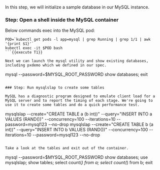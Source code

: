 In this step, we will initialize a sample database in our MySQL instance.

### Step: Open a shell inside the MySQL container

Below commands exec into the MySQL pod:

```
POD=`kubectl get pods -l app=mysql | grep Running | grep 1/1 | awk '{print $1}'`
kubectl exec -it $POD bash
```{{execute T1}}

Next we can launch the mysql utility and show existing databases, including pxdemo which we defined in our spec.
```
mysql --password=$MYSQL_ROOT_PASSWORD
show databases;
exit
```{{execute T1}}

### Step: Run mysqlslap to create some tables

MySQL has a diagnostic program designed to emulate client load for a MySQL server and to report the timing of each stage. We're going to use it to create some tables and do a quick performance test.
```
mysqlslap --create="CREATE TABLE a (b int))" --query="INSERT INTO a VALUES (RAND())" --concurrency=100 --iterations=10 --password=mysql123 --no-drop
mysqlslap --create="CREATE TABLE b (a int))" --query="INSERT INTO b VALUES (RAND())" --concurrency=100 --iterations=10 --password=mysql123 --no-drop
```{{execute T1}}

Take a look at the tables and exit out of the container.
```
mysql --password=$MYSQL_ROOT_PASSWORD
show databases;
use mysqlslap;
show tables;
select count(*) from a;
select count(*) from b;
exit
```{{execute T1}}
